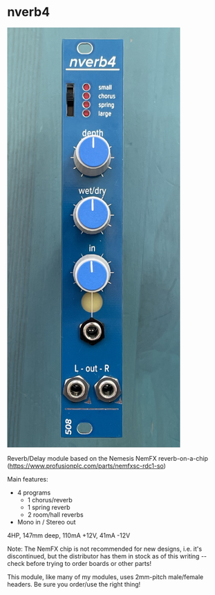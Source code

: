 # nverb4

<img src="nverb4-front.jpg" width=400>

Reverb/Delay module based on the Nemesis NemFX reverb-on-a-chip (https://www.profusionplc.com/parts/nemfxsc-rdc1-so)

Main features:
* 4 programs
  * 1 chorus/reverb
  * 1 spring reverb
  * 2 room/hall reverbs
* Mono in / Stereo out

4HP, 147mm deep, 110mA +12V, 41mA -12V

Note: The NemFX chip is not recommended for new designs, i.e. it's discontinued, but the distributor has them in stock as of this writing -- check before trying to order boards or other parts!

This module, like many of my modules, uses 2mm-pitch male/female headers. Be sure you order/use the right thing!
